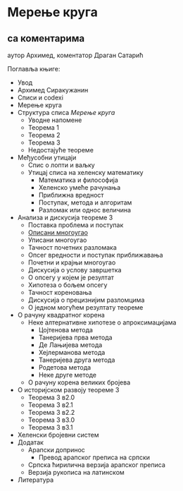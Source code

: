 # Мерење круга
## са коментарима
аутор Архимед, коментатор Драган Сатарић

Поглавља књиге:
- Увод
- Архимед Сиракужанин
- Списи и codexi
- Мерење круга
- Структура списа *Мерење круга*
  - Уводне напоменe
  - Теорема 1
  - Теорема 2
  - Теорема 3
  - Недостајуће теореме
- Међусобни утицаји
  - Спис о лопти и ваљку
  - Утицај списа на хеленску математику
    - Математика и философија
    - Хеленско умеће рачунања
    - Приближна вредност
    - Поступак, метода и алгоритам
    - Разломак или однос величина
- Анализа и дискусија теореме 3
  - Поставка проблема и поступак
  - [Описани многоугао](https://github.com/search4pi/Merenje_kruga/blob/main/Opisani%20mnogougao.ipynb)
  - Уписани многоугао
  - Тачност почетних разломака
  - Опсег вредности и поступак приближавања
  - Почетни и крајњи многоугао
  - Дискусија о услову завршетка
  - O опсегу у којем је резултат
  - Хипотеза о бољем опсегу
  - Тачност кореновања
  - Дискусија о прецизнијим разломцима
  - О једном могућем резултату теореме
- О рачуну квадратног корена
  - Неке алтернативне хипотезе о апроксимацијама
    - Цојтенова метода
    - Танеријева прва метода
    - Де Лањијева метода
    - Хејлерманова метода
    - Танеријева друга метода
    - Родетова метода
    - Неке друге методе
  - О рачуну корена великих бројева
- О историјском развоју теореме 3
  - Теорема 3 в2.0
  - Теорема 3 в2.1
  - Теорема 3 в2.2
  - Теорема 3 в3.0
  - Теорема 3 в3.1
- Хеленски бројевни систем
- Додатак
  - Арапски допринос
    - Превод арапског преписа на српски
  -  Српска ћирилична верзија арапског преписа
  -  Верзија рукописа на латинском
- Литература
